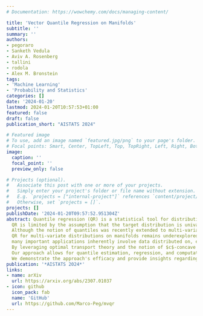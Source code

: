 ```yaml
---
# Documentation: https://wowchemy.com/docs/managing-content/

title: 'Vector Quantile Regression on Manifolds'
subtitle: ''
summary: ''
authors:
- pegoraro
- Sanketh Vedula
- Aviv A. Rosenberg
- tallini
- rodola
- Alex M. Bronstein
tags:
- 'Machine Learning'
- 'Probability and Statistics'
categories: []
date: '2024-01-20'
lastmod: 2024-01-20T10:57:53+01:00
featured: false
draft: false
publication_short: "AISTATS 2024"

# Featured image
# To use, add an image named `featured.jpg/png` to your page's folder.
# Focal points: Smart, Center, TopLeft, Top, TopRight, Left, Right, BottomLeft, Bottom, BottomRight.
image:
  caption: ''
  focal_point: ''
  preview_only: false

# Projects (optional).
#   Associate this post with one or more of your projects.
#   Simply enter your project's folder or file name without extension.
#   E.g. `projects = ["internal-project"]` references `content/project/deep-learning/index.md`.
#   Otherwise, set `projects = []`.
projects: []
publishDate: '2024-01-20T09:57:52.951304Z'
abstract: Quantile regression (QR) is a statistical tool for distribution-free estimation of conditional quantiles of a target variable given explanatory features.
  QR is limited by the assumption that the target distribution is univariate and defined on an Euclidean domain.
  Although the notion of quantiles was recently extended to multi-variate distributions,
  QR for multi-variate distributions on manifolds remains underexplored, even though 
  many important applications inherently involve data distributed on, e.g., spheres (climate measurements), tori (dihedral angles in proteins), or Lie groups (attitude in navigation).
  By leveraging optimal transport theory and the notion of $c$-concave functions, we meaningfully define conditional vector quantile functions of high-dimensional variables on manifolds (M-CVQFs).
  Our approach allows for quantile estimation, regression, and computation of conditional confidence sets.
  We demonstrate the approach's efficacy and provide insights regarding the meaning of non-Euclidean quantiles through preliminary synthetic data experiments.
publication: '*AISTATS 2024*'
links:
- name: arXiv
  url: https://arxiv.org/abs/2307.01037
- icon: github
  icon_pack: fab
  name: 'GitHub'
  url: https://github.com/Marco-Peg/mvqr
---
```

